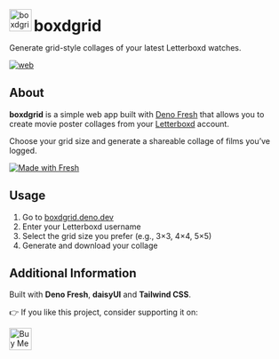 <img src="./static/favicon.ico" alt="boxdgrid logo" height="40">
<h1 style="display: inline">boxdgrid</h1>

Generate grid-style collages of your latest Letterboxd watches.

[![web](https://img.shields.io/badge/Web-App-green)](https://boxdgrid.deno.dev)

## About

**boxdgrid** is a simple web app built with [Deno Fresh](https://fresh.deno.dev)
that allows you to create movie poster collages from your
[Letterboxd](https://letterboxd.com) account.

Choose your grid size and generate a shareable collage of films you’ve logged.

[![Made with Fresh](https://fresh.deno.dev/fresh-badge.svg)](https://fresh.deno.dev)

## Usage

1. Go to [boxdgrid.deno.dev](https://boxdgrid.deno.dev)
2. Enter your Letterboxd username
3. Select the grid size you prefer (e.g., 3×3, 4×4, 5×5)
4. Generate and download your collage

## Additional Information

Built with **Deno Fresh**, **daisyUI** and **Tailwind CSS**.

👉 If you like this project, consider supporting it on:

<a href="https://ko-fi.com/wfrancescons" target="_blank">
  <img src="https://storage.ko-fi.com/cdn/kofi2.png?v=6" height="40" alt="Buy Me a Coffee at ko-fi.com">
</a>
